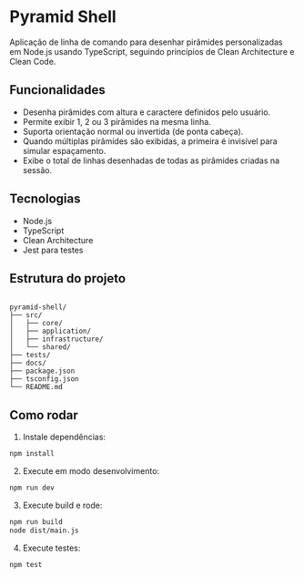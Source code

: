 # Pyramid Shell

Aplicação de linha de comando para desenhar pirâmides personalizadas em Node.js usando TypeScript, seguindo princípios de Clean Architecture e Clean Code.

## Funcionalidades

- Desenha pirâmides com altura e caractere definidos pelo usuário.
- Permite exibir 1, 2 ou 3 pirâmides na mesma linha.
- Suporta orientação normal ou invertida (de ponta cabeça).
- Quando múltiplas pirâmides são exibidas, a primeira é invisível para simular espaçamento.
- Exibe o total de linhas desenhadas de todas as pirâmides criadas na sessão.

## Tecnologias

- Node.js
- TypeScript
- Clean Architecture
- Jest para testes

## Estrutura do projeto

```

pyramid-shell/
├── src/
│   ├── core/
│   ├── application/
│   ├── infrastructure/
│   └── shared/
├── tests/
├── docs/
├── package.json
├── tsconfig.json
└── README.md

```

## Como rodar

1. Instale dependências:

```bash
npm install
```

2. Execute em modo desenvolvimento:

```bash
npm run dev
```

3. Execute build e rode:

```bash
npm run build
node dist/main.js
```

4. Execute testes:

```bash
npm test
```
